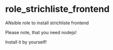 # role_strichliste_frontend
ANsible role to install strichliste frontend

Please note, that you need nodejs!

Install it by yourself!
